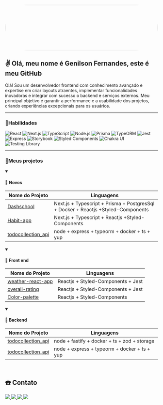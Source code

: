 
 <img
  style="width: 100%;height: 150px; display: inline-block;border-radius: 73px;"
  src="https://media.tenor.com/FDDaryOYNp0AAAAd/retro-city.gif" />
  

<h2>✌️ Olá, meu nome é Genilson Fernandes, este é meu GitHub</h2>


<p>
 Olá! Sou um desenvolvedor frontend com conhecimento avançado e expertise em criar layouts atraentes, implementar funcionalidades inovadoras e integrar com sucesso o backend e serviços externos. Meu principal objetivo é garantir a performance e a usabilidade dos projetos, criando experiências excepcionais para os usuários.
</p>
<hr />
<div>
 <h3>📌Habilidades </h3>
  <img src="https://img.shields.io/badge/React-20232A?style=for-the-badge&logo=react&logoColor=61DAFB" alt="React">
  <img src="https://img.shields.io/badge/Next.js-000000?style=for-the-badge&logo=next-dot-js&logoColor=white" alt="Next.js">
  <img src="https://img.shields.io/badge/TypeScript-007ACC?style=for-the-badge&logo=typescript&logoColor=white" alt="TypeScript">
  <img src="https://img.shields.io/badge/Node.js-43853D?style=for-the-badge&logo=node-dot-js&logoColor=white" alt="Node.js">
  <img src="https://img.shields.io/badge/Prisma-1B222D?style=for-the-badge&logo=prisma&logoColor=white" alt="Prisma">
  <img src="https://img.shields.io/badge/TypeORM-FE0902?style=for-the-badge&logo=typeorm&logoColor=white" alt="TypeORM">
  <img src="https://img.shields.io/badge/Jest-C21325?style=for-the-badge&logo=jest&logoColor=white" alt="Jest">
  <img src="https://img.shields.io/badge/Express-000000?style=for-the-badge&logo=express&logoColor=white" alt="Express">
  <img src="https://img.shields.io/badge/Storybook-FF4785?style=for-the-badge&logo=storybook&logoColor=white" alt="Storybook">
  <img src="https://img.shields.io/badge/Styled_Components-DB7093?style=for-the-badge&logo=styled-components&logoColor=white" alt="Styled Components">
  <img src="https://img.shields.io/badge/Chakra_UI-319795?style=for-the-badge&logo=chakra-ui&logoColor=white" alt="Chakra UI">
  <img src="https://img.shields.io/badge/Testing_Library-E33332?style=for-the-badge&logo=testing-library&logoColor=white" alt="Testing Library">
</div>
  
  <hr />
  <h3>📌Meus projetos </h3>
 
 <details open>
  <summary><h4>🚩 Novos </h4></summary>
  
  | Nome do Projeto | Linguagens |
  |------|-------|
  | [Dashschool](https://github.com/geniilsonfernandes/dashschool) | Next.js + Typescript + Prisma + PostgresSql + Docker + Reactjs +Styled-Components
  | [Habit-app](https://github.com/geniilsonfernandes/habbit-app) | Next.js + Typescript + Reactjs +Styled-Components
  | [todocollection_api](https://github.com/geniilsonfernandes/todocollection_api) | node + express + typeorm + docker + ts + yup
  
</details> 

<details open>
  <summary><h4>🚩 Front end</h4></summary>
  
  | Nome do Projeto | Linguagens |
  |------|-------|
  | [weather-react-app](https://github.com/geniilsonfernandes/weather-react-app) | Reactjs + Styled-Components + Jest
  | [overall-rating](https://github.com/geniilsonfernandes/overall-rating) | Reactjs + Styled-Components + Jest
  | [Color-palette](https://github.com/geniilsonfernandes/color-palette) | Reactjs + Styled-Components

  
</details> 


 <details open>
  <summary><h4>🚩 Backend </h4></summary>

   
  | Nome do Projeto | Linguagens |
  |------|-------|
  | [todocollection_api](https://github.com/geniilsonfernandes/todocollection_api) | node + fastify + docker + ts + zod + storage
  | [todocollection_api](https://github.com/geniilsonfernandes/todocollection_api) | node + express + typeorm + docker + ts + yup
  
</details> 
  
 <br />
 
  <h2>☎️ Contato </h2>
<div style="display: inline;">
  <a href="https://www.instagram.com/geecods/" target="_blank">
    <img
    src="https://img.shields.io/badge/-Instagram-%23E4405F?style=for-the-badge&logo=instagram&logoColor=white"
    target="_blank">
  </a>
  <a href="mailto:geniilsonfernandes@gmail.com">
    <img
    src="https://img.shields.io/badge/-Gmail-%23333?style=for-the-badge&logo=gmail&logoColor=white"
    target="_blank">
  </a>
  <a href="https://www.linkedin.com/in/genilson-fernandes/" target="_blank">
    <img
    src="https://img.shields.io/badge/-LinkedIn-%230077B5?style=for-the-badge&logo=linkedin&logoColor=white"
    target="_blank">
  </a>
  <a href="https://api.whatsapp.com/send?phone=5522996021627" target="_blank">
    <img
    src="https://img.shields.io/badge/-WhatsApp-%25D366?style=for-the-badge&logo=whatsapp&logoColor=white"
    target="_blank">
  </a>
</div>

  
  
